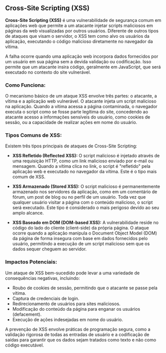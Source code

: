 ## Cross-Site Scripting (XSS)

**Cross-Site Scripting (XSS)** é uma vulnerabilidade de segurança comum em aplicações web que permite a um atacante injetar scripts maliciosos em páginas da web visualizadas por outros usuários. Diferente de outros tipos de ataques que visam o servidor, o XSS tem como alvo os usuários da aplicação, executando o código malicioso diretamente no navegador da vítima.

A falha ocorre quando uma aplicação web incorpora dados fornecidos por um usuário em sua página sem a devida validação ou codificação. Isso permite que um atacante insira código, geralmente em JavaScript, que será executado no contexto do site vulnerável.

### Como Funciona:

O mecanismo básico de um ataque XSS envolve três partes: o atacante, a vítima e a aplicação web vulnerável. O atacante injeta um script malicioso na aplicação. Quando a vítima acessa a página contaminada, o navegador executa o script como se fosse parte legítima do site, concedendo ao atacante acesso a informações sensíveis do usuário, como cookies de sessão, ou a capacidade de realizar ações em nome do usuário.

### Tipos Comuns de XSS:

Existem três tipos principais de ataques de Cross-Site Scripting:

* **XSS Refletido (Reflected XSS):** O script malicioso é injetado através de uma requisição HTTP, como um link malicioso enviado por e-mail ou mensagem. Quando a vítima clica no link, o script é "refletido" pela aplicação web e executado no navegador da vítima. Este é o tipo mais comum de XSS.

* **XSS Armazenado (Stored XSS):** O script malicioso é permanentemente armazenado nos servidores da aplicação, como em um comentário de fórum, um post de blog ou no perfil de um usuário. Toda vez que qualquer usuário visitar a página com o conteúdo malicioso, o script será executado. Este tipo é considerado o mais perigoso devido ao seu amplo alcance.

* **XSS Baseado em DOM (DOM-based XSS):** A vulnerabilidade reside no código do lado do cliente (client-side) da própria página. O ataque ocorre quando a aplicação manipula o Document Object Model (DOM) da página de forma insegura com base em dados fornecidos pelo usuário, permitindo a execução de um script malicioso sem que os dados sequer cheguem ao servidor.

### Impactos Potenciais:

Um ataque de XSS bem-sucedido pode levar a uma variedade de consequências negativas, incluindo:

* Roubo de cookies de sessão, permitindo que o atacante se passe pela vítima.
* Captura de credenciais de login.
* Redirecionamento de usuários para sites maliciosos.
* Modificação do conteúdo da página para enganar os usuários (defacement).
* Execução de ações indesejadas em nome do usuário.

A prevenção de XSS envolve práticas de programação segura, como a validação rigorosa de todas as entradas de usuário e a codificação de saídas para garantir que os dados sejam tratados como texto e não como código executável.